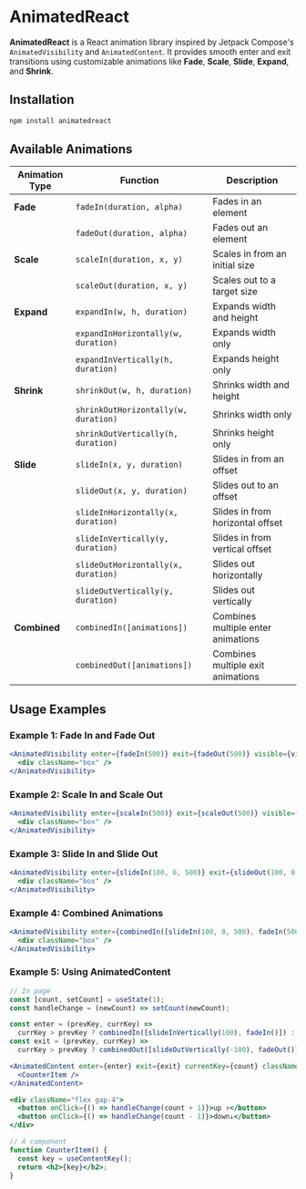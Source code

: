 # AnimatedReact

**AnimatedReact** is a React animation library inspired by Jetpack Compose's `AnimatedVisibility` and `AnimatedContent`. It provides smooth enter and exit transitions using customizable animations like **Fade**, **Scale**, **Slide**, **Expand**, and **Shrink**.

## Installation

```bash
npm install animatedreact
```

## Available Animations

| Animation Type   | Function                    | Description |
|-----------------|----------------------------|-------------|
| **Fade**       | `fadeIn(duration, alpha)`   | Fades in an element |
|                | `fadeOut(duration, alpha)`  | Fades out an element |
| **Scale**      | `scaleIn(duration, x, y)`   | Scales in from an initial size |
|                | `scaleOut(duration, x, y)`  | Scales out to a target size |
| **Expand**     | `expandIn(w, h, duration)`  | Expands width and height |
|                | `expandInHorizontally(w, duration)` | Expands width only |
|                | `expandInVertically(h, duration)` | Expands height only |
| **Shrink**     | `shrinkOut(w, h, duration)` | Shrinks width and height |
|                | `shrinkOutHorizontally(w, duration)` | Shrinks width only |
|                | `shrinkOutVertically(h, duration)` | Shrinks height only |
| **Slide**      | `slideIn(x, y, duration)`   | Slides in from an offset |
|                | `slideOut(x, y, duration)`  | Slides out to an offset |
|                | `slideInHorizontally(x, duration)` | Slides in from horizontal offset |
|                | `slideInVertically(y, duration)` | Slides in from vertical offset |
|                | `slideOutHorizontally(x, duration)` | Slides out horizontally |
|                | `slideOutVertically(y, duration)` | Slides out vertically |
| **Combined**   | `combinedIn([animations])`  | Combines multiple enter animations |
|                | `combinedOut([animations])` | Combines multiple exit animations |

## Usage Examples

### Example 1: Fade In and Fade Out
```jsx
<AnimatedVisibility enter={fadeIn(500)} exit={fadeOut(500)} visible={visible}>
  <div className="box" />
</AnimatedVisibility>
```

### Example 2: Scale In and Scale Out
```jsx
<AnimatedVisibility enter={scaleIn(500)} exit={scaleOut(500)} visible={visible}>
  <div className="box" />
</AnimatedVisibility>
```

### Example 3: Slide In and Slide Out
```jsx
<AnimatedVisibility enter={slideIn(100, 0, 500)} exit={slideOut(100, 0, 500)} visible={visible}>
  <div className="box" />
</AnimatedVisibility>
```

### Example 4: Combined Animations
```jsx
<AnimatedVisibility enter={combinedIn([slideIn(100, 0, 500), fadeIn(500)])} exit={combinedOut([slideOut(100, 0, 500), fadeOut(500)])} visible={visible}>
  <div className="box" />
</AnimatedVisibility>
```

### Example 5: Using AnimatedContent
```jsx
// In page
const [count, setCount] = useState(1);
const handleChange = (newCount) => setCount(newCount);

const enter = (prevKey, currKey) =>
  currKey > prevKey ? combinedIn([slideInVertically(100), fadeIn()]) : combinedIn([slideInVertically(-100), fadeIn()]);
const exit = (prevKey, currKey) =>
  currKey > prevKey ? combinedOut([slideOutVertically(-100), fadeOut()]) : combinedOut([slideOutVertically(100), fadeOut()]);

<AnimatedContent enter={enter} exit={exit} currentKey={count} className="text-3xl font-bold">
  <CounterItem />
</AnimatedContent>

<div className="flex gap-4">
  <button onClick={() => handleChange(count + 1)}>up ↑</button>
  <button onClick={() => handleChange(count - 1)}>down↓</button>
</div>

// A component
function CounterItem() {
  const key = useContentKey();
  return <h2>{key}</h2>;
}
```